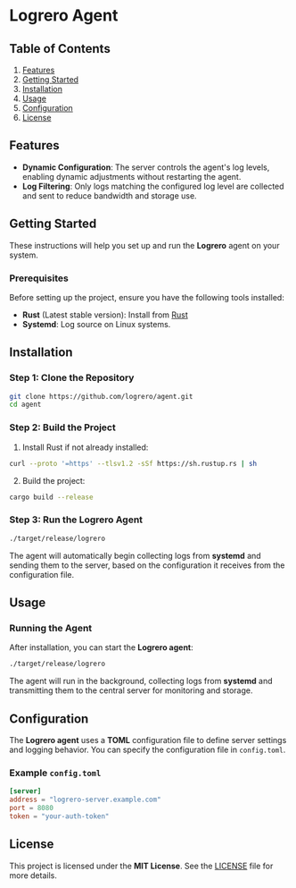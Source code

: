 # Logrero Agent

## Table of Contents

1. [Features](#features)
2. [Getting Started](#getting-started)
3. [Installation](#installation)
4. [Usage](#usage)
5. [Configuration](#configuration)
6. [License](#license)

## Features

- **Dynamic Configuration**: The server controls the agent's log levels,
    enabling dynamic adjustments without restarting the agent.
- **Log Filtering**: Only logs matching the configured log level are collected
    and sent to reduce bandwidth and storage use.

## Getting Started

These instructions will help you set up and run the **Logrero** agent on your
system.

### Prerequisites

Before setting up the project, ensure you have the following tools installed:

- **Rust** (Latest stable version): Install from
    [Rust](https://www.rust-lang.org/tools/install)
- **Systemd**: Log source on Linux systems.

## Installation

### Step 1: Clone the Repository

```bash
git clone https://github.com/logrero/agent.git
cd agent 
```

### Step 2: Build the Project

1. Install Rust if not already installed:

```bash
curl --proto '=https' --tlsv1.2 -sSf https://sh.rustup.rs | sh
```

2. Build the project:

```bash
cargo build --release
```

### Step 3: Run the Logrero Agent

```bash
./target/release/logrero
```

The agent will automatically begin collecting logs from **systemd** and sending
them to the server, based on the configuration it receives from the
configuration file.

## Usage

### Running the Agent

After installation, you can start the **Logrero agent**:

```bash
./target/release/logrero
```

The agent will run in the background, collecting logs from **systemd** and
transmitting them to the central server for monitoring and storage.

## Configuration

The **Logrero agent** uses a **TOML** configuration file to define server
settings and logging behavior. You can specify the configuration file in
`config.toml`.

### Example `config.toml`

```toml
[server]
address = "logrero-server.example.com"
port = 8080
token = "your-auth-token"
```

## License

This project is licensed under the **MIT License**. See the [LICENSE](LICENSE)
file for more details.
